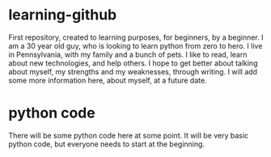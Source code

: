# learning-github
First repository, created to learning purposes, for beginners, by a beginner.
I am a 30 year old guy, who is looking to learn python from zero to hero.
I live in Pennsylvania, with my family and a bunch of pets.
I like to read, learn about new technologies, and help others.
I hope to get better about talking about myself, my strengths and my weaknesses, through writing.
I will add some more information here, about myself, at a future date.

# python code
There will be some python code here at some point.
It will be very basic python code, but everyone needs to start at the beginning.
